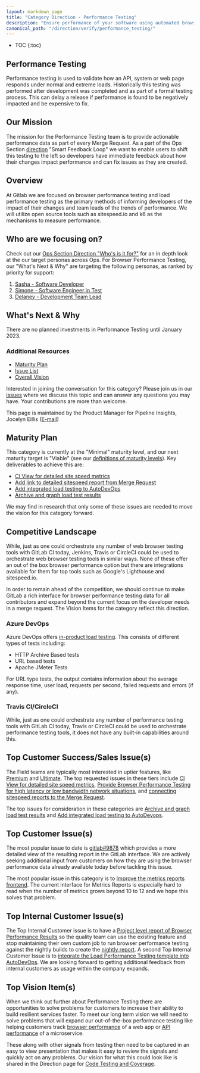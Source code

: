 ```yaml
---
layout: markdown_page
title: "Category Direction - Performance Testing"
description: "Ensure performance of your software using automated browser performance, accessibility, and load testing. Learn more here!"
canonical_path: "/direction/verify/performance_testing/"
---
```


- TOC
{:toc}

## Performance Testing

Performance testing is used to validate how an API, system or web page responds under normal and extreme loads. Historically this testing was performed after development was completed and as part of a formal testing process. This can delay a release if performance is found to be negatively impacted and be expensive to fix.

## Our Mission

The mission for the Performance Testing team is to provide actionable performance data as part of every Merge Request. As a part of the Ops Section [direction](/direction/ops/#smart-feedback-loop) "Smart Feedback Loop" we want to enable users to shift this testing to the left so developers have immediate feedback about how their changes impact performance and can fix issues as they are created.

## Overview

At Gitlab we are focused on browser performance testing and load performance testing as the primary methods of informing developers of the impact of their changes and team leads of the trends of performance. We will utilize open source tools such as sitespeed.io and k6 as the mechanisms to measure performance.

## Who are we focusing on? 

Check out our [Ops Section Direction "Who's is it for?"](/direction/ops/#who-is-it-for) for an in depth look at the our target personas across Ops. For Browser Performance Testing, our "What's Next & Why" are targeting the following personas, as ranked by priority for support: 

1. [Sasha - Software Developer](https://about.gitlab.com/handbook/product/personas/#sasha-software-developer)
1. [Simone - Software Engineer in Test](https://about.gitlab.com/handbook/product/personas/#simone-software-engineer-in-test)
1. [Delaney - Development Team Lead](https://about.gitlab.com/handbook/product/personas/#delaney-development-team-lead)

## What's Next & Why

There are no planned investments in Performance Testing until January 2023.

### Additional Resources

- [Maturity Plan](#maturity-plan)
- [Issue List](https://gitlab.com/groups/gitlab-org/-/issues?scope=all&utf8=%E2%9C%93&state=opened&label_name[]=%27%22Category%3APerformance%20Testing%22)
- [Overall Vision](/direction/ops/#verify)

Interested in joining the conversation for this category? Please join us in our
[issues](https://gitlab.com/groups/gitlab-org/-/issues?scope=all&utf8=%E2%9C%93&state=opened&label_name[]=%27%22Category%3APerformance%20Testing%22) where
we discuss this topic and can answer any questions you may have. Your contributions
are more than welcome.

This page is maintained by the Product Manager for Pipeline Insights, Jocelyn Eillis ([E-mail](mailto:jeillis@gitlab.com))

## Maturity Plan

This category is currently at the "Minimal" maturity level, and our next maturity target is "Viable" (see our [definitions of maturity levels](/direction/maturity/)). Key deliverables to achieve this are:

- [CI View for detailed site speed metrics](https://gitlab.com/gitlab-org/gitlab/issues/9878)
- [Add link to detailed sitespeed report from Merge Request](https://gitlab.com/gitlab-org/gitlab/issues/9879)
- [Add integrated load testing to AutoDevOps](https://gitlab.com/gitlab-org/gitlab-ee/issues/10681)
- [Archive and graph load test results](https://gitlab.com/gitlab-org/gitlab/-/issues/36914)

We may find in research that only some of these issues are needed to move the vision for this category forward. 

## Competitive Landscape

While, just as one could orchestrate any number of web browser testing tools with GitLab CI today, Jenkins, Travis or CircleCI could be used to orchestrate web browser testing tools in similar ways. None of these offer an out of the box browser performance option but there are integrations available for them for top tools such as Google's Lighthouse and sitespeed.io.

In order to remain ahead of the competition, we should continue to make GitLab a rich interface for browser performance testing data for all contributors and expand beyond the current focus on the developer needs in a merge request. The Vision Items for the category reflect this direction.

### Azure DevOps

Azure DevOps offers [in-product load testing](https://docs.microsoft.com/en-us/azure/devops/test/load-test/get-started-simple-cloud-load-test?view=azure-devops).  This consists of different types of tests including:

* HTTP Archive Based tests
* URL based tests
* Apache JMeter Tests

For URL type tests, the output contains information about the average response time, user load, requests per second, failed requests and errors (if any).

### Travis CI/CircleCI

While, just as one could orchestrate any number of performance testing tools with GitLab CI today, Travis or CircleCI could be used to orchestrate performance testing tools, it does not have any built-in capabilities around this.

## Top Customer Success/Sales Issue(s)

The Field teams are typically most interested in uptier features, like [Premium](https://gitlab.com/dashboard/issues?scope=all&utf8=%E2%9C%93&state=opened&label_name[]=Category%3AWeb%20Performance&label_name[]=GitLab%20Premium) and [Ultimate](https://gitlab.com/dashboard/issues?scope=all&utf8=%E2%9C%93&state=opened&label_name[]=Category%3AWeb%20Performance&label_name[]=GitLab%20Ultimate). The top requested issues in these tiers include [CI View for detailed site speed metrics](https://gitlab.com/gitlab-org/gitlab/-/issues/9878), [Provide Browser Performance Testing for high latency or low bandwidth network situations](https://gitlab.com/gitlab-org/gitlab/-/issues/9737), and [connecting sitespeed reports to the Merge Request](https://gitlab.com/gitlab-org/gitlab/-/issues/9879). 

The top issues for consideration in these categories are [Archive and graph load test results](https://gitlab.com/gitlab-org/gitlab/-/issues/36914) and [Add integrated load testing to AutoDevops](https://gitlab.com/gitlab-org/gitlab/-/issues/10681).

## Top Customer Issue(s)

The most popular issue to date is [gitlab#9878](https://gitlab.com/gitlab-org/gitlab/issues/9878) which provides a more detailed view of the resulting report in the GitLab interface. We are actively seeking additional input from customers on how they are using the browser performance data already available today before tackling this issue.

The most popular issue in this category is to [Improve the metrics reports frontend](https://gitlab.com/gitlab-org/gitlab/-/issues/11945). The current interface for Metrics Reports is especially hard to read when the number of metrics grows beyond 10 to 12 and we hope this solves that problem.

## Top Internal Customer Issue(s)

The Top Internal Customer issue is to have a [Project level report of Browser Performance Results](https://gitlab.com/gitlab-org/gitlab/-/issues/238049) so the quality team can use the existing feature and stop maintaining their own custom job to run browser performance testing against the nightly builds to create the [nightly report](https://gitlab.com/gitlab-org/quality/performance/-/wikis/Benchmarks/SiteSpeed/10k). A second Top Internal Customer Issue is to [integrate the Load Performance Testing template into AutoDevOps](https://gitlab.com/gitlab-org/gitlab/-/issues/10681). We are looking forward to getting additional feedback from internal customers as usage within the company expands. 

## Top Vision Item(s)

When we think out further about Performance Testing there are opportunities to solve problems for customers to increase their ability to build resilient services faster. To meet our long term vision we will need to solve problems that will expand our out-of-the-box performance testing like helping customers track [browser performance](https://gitlab.com/gitlab-org/gitlab/issues/36087) of a web app or [API performance](https://gitlab.com/gitlab-org/gitlab/-/issues/36914) of a microservice. 

These along with other signals from testing then need to be captured in an easy to view presentation that makes it easy to review the signals and quickly act on any problems. Our vision for what this could look like is shared in the Direction page for [Code Testing and Coverage](https://about.gitlab.com/direction/verify/code_testing/#top-vision-items).


